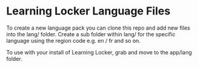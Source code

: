 Learning Locker Language Files
==============================

To create a new language pack you can clone this repo and add new files into the lang/ folder. Create a sub folder within lang/ for the specific language using the region code e.g. en / fr and so on.

To use with your install of Learning Locker, grab and move to the app/lang folder.

